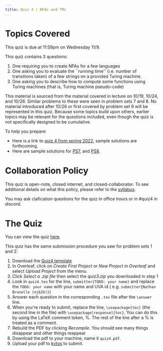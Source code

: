 ```yaml
---
title: Quiz 4 | NFAs and TMs
...
```




# Topics Covered

This quiz is due at 11:59pm on Wednesday 11/9. 

This quiz contains 3 questions:

1. One requiring you to create NFAs for a few languages
1. One asking you to evaluate the ``running time'' (i.e. number of transitions taken) of a few strings on a provided Turing machine.
1. One asking you to describe how to compute some functions using Turing machines (that is, Turing machine pseudo-code)

This material is sourced from the material covered in lecture on 10/19, 10/24, and 10/26. Similar problems to these were seen in problem sets 7 and 8. No material introduced after 10/26 or first covered by problem set 9 will be represented in this quiz. Because some topics build upon others, earlier topics may be relevant for the questions included, even though the quiz is not specifically designed to be cumulative. 

To help you prepare:

- Here is a link to [quiz 4 from spring 2022](files/ps/quiz4_s22.pdf), sample solutions are forthcoming.
- Here are sample solutions for [PS7](files/ps/ps7_sols.pdf), and [PS8](files/ps/ps8_sols.pdf).


# Collaboration Policy

This quiz is open-note, closed internet, and closed-collaborator. To see additional details on what this policy, please refer to the [syllabus](/syllabus.html).

You may ask clafication questions for the quiz in office hours or in #quiz4 in discord.

# The Quiz

You can view the quiz [here](/files/ps/quiz4_blank.pdf).

This quiz has the same submission procedure you saw for problem sets 1 and 2:

1. Download the [Quiz4 template](files/ps/quiz4.zip)
1. In Overleaf, click on *Create First Project* or *New Project in Overleaf* and select *Upload Project* from the menu.
1. Click *Select a .zip file* then select the *quiz3.zip* you downloaded in step 1
1. Look in `quiz4.tex` for the line, `submitter{TODO: your name}` and replace the `TODO: your name` with your name and UVA id ( e.g. `submitter{Nathan Brunelle (njb2b)}`)
1. Answer each question in the corresponding `.tex` file after the `\answer` line. 
1. When you're ready to submit, replace the line, `\usepackage{toc}` (the second line in the file) with `\usepackage[response]{toc}`. You can do this by using the LaTeX comment token, %. The rest of the line after a % is treated as a comment. 
1. Rebuild the PDF by clicking *Recompile*. You should see many things disappear and other things reappear
1. Download the pdf to your machine, name it `quiz4.pdf`.
1. Upload your pdf to [kytos](https://kytos.cs.virginia.edu/cstheory) to submit.







